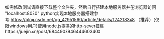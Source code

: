 如需修改测试请直接下载整个文件夹，然后自行搭建本地服务器并在浏览器访问 "localhost:8080"
python实现本地服务器搭建参考:https://blog.csdn.net/qq_42951560/article/details/124218348
（推荐）(仅限windows用户)使用node.js提供的http-sever搭建https://juejin.cn/post/6844903946444603400
